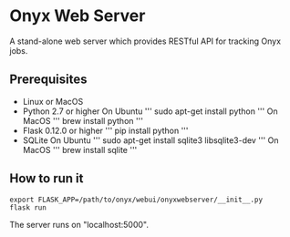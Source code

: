 # Onyx Web Server

A stand-alone web server which provides RESTful API for tracking Onyx jobs.

## Prerequisites

* Linux or MacOS
* Python 2.7 or higher
On Ubuntu
'''
sudo apt-get install python
'''
On MacOS
'''
brew install python
'''
* Flask 0.12.0 or higher
'''
pip install python
'''
* SQLite
On Ubuntu
'''
sudo apt-get install sqlite3 libsqlite3-dev
'''
On MacOS
'''
brew install sqlite
'''

## How to run it

```
export FLASK_APP=/path/to/onyx/webui/onyxwebserver/__init__.py
flask run
```
The server runs on "localhost:5000".
